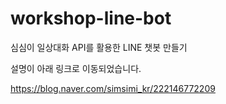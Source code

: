 # workshop-line-bot

심심이 일상대화 API를 활용한 LINE 챗봇 만들기

설명이 아래 링크로 이동되었습니다.

https://blog.naver.com/simsimi_kr/222146772209
